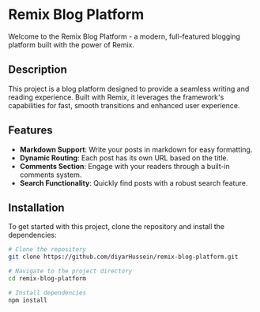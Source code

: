 # Remix Blog Platform

Welcome to the Remix Blog Platform - a modern, full-featured blogging platform built with the power of Remix.

## Description

This project is a blog platform designed to provide a seamless writing and reading experience. Built with Remix, it leverages the framework's capabilities for fast, smooth transitions and enhanced user experience.

## Features

- **Markdown Support**: Write your posts in markdown for easy formatting.
- **Dynamic Routing**: Each post has its own URL based on the title.
- **Comments Section**: Engage with your readers through a built-in comments system.
- **Search Functionality**: Quickly find posts with a robust search feature.

## Installation

To get started with this project, clone the repository and install the dependencies:

```bash
# Clone the repository
git clone https://github.com/diyarHussein/remix-blog-platform.git

# Navigate to the project directory
cd remix-blog-platform

# Install dependencies
npm install
